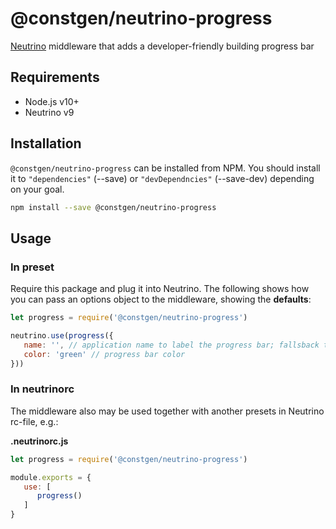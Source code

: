 # @constgen/neutrino-progress

[Neutrino](https://neutrino.js.org) middleware that adds a developer-friendly building progress bar

## Requirements

* Node.js v10+
* Neutrino v9

## Installation

`@constgen/neutrino-progress` can be installed from NPM. You should install it to `"dependencies"` (--save) or `"devDependncies"` (--save-dev) depending on your goal.

```bash
npm install --save @constgen/neutrino-progress
```

## Usage

### In preset

Require this package and plug it into Neutrino. The following shows how you can pass an options object to the middleware, showing the **defaults**:

```js
let progress = require('@constgen/neutrino-progress')

neutrino.use(progress({
   name: '', // application name to label the progress bar; fallsback to the information from package.json
   color: 'green' // progress bar color
}))
```

### In **neutrinorc**

The middleware also may be used together with another presets in Neutrino rc-file, e.g.:

**.neutrinorc.js**

```js
let progress = require('@constgen/neutrino-progress')

module.exports = {
   use: [
      progress()
   ]
}
```